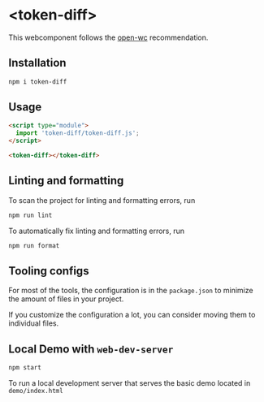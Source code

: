# \<token-diff>

This webcomponent follows the [open-wc](https://github.com/open-wc/open-wc) recommendation.

## Installation

```bash
npm i token-diff
```

## Usage

```html
<script type="module">
  import 'token-diff/token-diff.js';
</script>

<token-diff></token-diff>
```

## Linting and formatting

To scan the project for linting and formatting errors, run

```bash
npm run lint
```

To automatically fix linting and formatting errors, run

```bash
npm run format
```


## Tooling configs

For most of the tools, the configuration is in the `package.json` to minimize the amount of files in your project.

If you customize the configuration a lot, you can consider moving them to individual files.

## Local Demo with `web-dev-server`

```bash
npm start
```

To run a local development server that serves the basic demo located in `demo/index.html`
